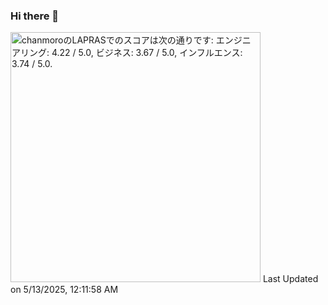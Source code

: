 ### Hi there 👋


<!--START_SECTION:lapras-card-->
<p ><a href="https://lapras.com/public/chanmoro" target="_blank" rel="noopener noreferrer"><img alt="chanmoroのLAPRASでのスコアは次の通りです: エンジニアリング: 4.22 / 5.0, ビジネス: 3.67 / 5.0, インフルエンス: 3.74 / 5.0." src="https://lapras-card-generator.vercel.app/api/svg?e=4.22&b=3.67&i=3.74&b1=%23020E27&b2=%230E5593&i1=%23030E21&i2=%231688BF&l=ja" width="400" ></a>  
Last Updated on 5/13/2025, 12:11:58 AM</p>
<!--END_SECTION:lapras-card-->
